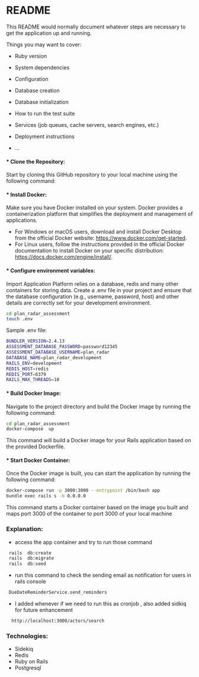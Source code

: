 # README

This README would normally document whatever steps are necessary to get the
application up and running.

Things you may want to cover:

* Ruby version

* System dependencies

* Configuration

* Database creation

* Database initialization

* How to run the test suite

* Services (job queues, cache servers, search engines, etc.)

* Deployment instructions

* ...

#### * Clone the Repository:
Start by cloning this GitHub repository to your local machine using the following command:


#### * Install Docker:
Make sure you have Docker installed on your system. Docker provides a containerization platform that simplifies the deployment and management of applications.
* For Windows or macOS users, download and install Docker Desktop from the official Docker website: https://www.docker.com/get-started.
* For Linux users, follow the instructions provided in the official Docker documentation to install Docker on your specific distribution: https://docs.docker.com/engine/install/.

#### * Configure environment variables:
Import Application Platform relies on a database, redis and many other containers for storing data. Create a .env file in your project and ensure that the database configuration (e.g., username, password, host) and other details are correctly set for your development environment.


```bash
cd plan_radar_assessment
touch .env
```

Sample .env file:
```bash
BUNDLER_VERSION=2.4.13
ASSESSMENT_DATABASE_PASSWORD=password12345
ASSESSMENT_DATABASE_USERNAME=plan_radar
DATABASE_NAME=plan_radar_development
RAILS_ENV=development
REDIS_HOST=redis
REDIS_PORT=6379
RAILS_MAX_THREADS=10
```


#### * Build Docker Image:
Navigate to the project directory and build the Docker image by running the following command:

```bash
cd plan_radar_assessment
docker-compose  up
```
This command will build a Docker image for your Rails application based on the provided Dockerfile.

#### * Start Docker Container:
Once the Docker image is built, you can start the application by running the following command:

```bash
docker-compose run -p 3000:3000 --entrypoint /bin/bash app
bundle exec rails s -b 0.0.0.0
```
This command starts a Docker container based on the image you built and maps port 3000 of the container to port 3000 of your local machine


###  Explanation:
- access the app  container and try to run those command 
```bash
 rails  db:create 
 rails  db:migrate 
 rails  db:seed
```


- run this command to check the sending email as notification for users  in rails console
```bash
 DueDateReminderService.send_reminders
```

- I added whenever if we need to run  this as cronjob , also added sidkiq for future enhancement 
```bash
  http://localhost:3000/actors/search
```

###  Technologies:
- Sidekiq
- Redis
- Ruby on Rails
- Postgresql